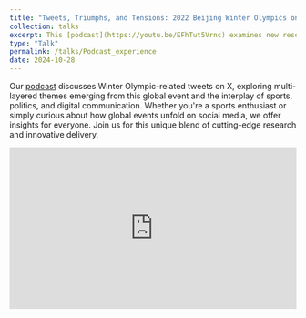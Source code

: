 ```yaml
---
title: "Tweets, Triumphs, and Tensions: 2022 Beijing Winter Olympics on X"
collection: talks
excerpt: This [podcast](https://youtu.be/EFhTut5Vrnc) examines new research published in _Communication & Sport_ that uses an NLP technique (LDA topic modeling) to unpack the social media buzz around the 2022 Beijing Winter Olympics.
type: "Talk"
permalink: /talks/Podcast_experience
date: 2024-10-28
---
```


Our [podcast](https://youtu.be/EFhTut5Vrnc) discusses Winter Olympic-related tweets on X, exploring multi-layered themes emerging from this global event and the interplay of sports, politics, and digital communication. Whether you're a sports enthusiast or simply curious about how global events unfold on social media, we offer insights for everyone. Join us for this unique blend of cutting-edge research and innovative delivery.

<iframe src="https://www.youtube.com/embed/EFhTut5Vrnc" 
    style="display: block; width: 100%; aspect-ratio: 16/9; margin-bottom: 1em;"
    frameborder="0" 
    allow="accelerometer; autoplay; clipboard-write; encrypted-media; gyroscope; picture-in-picture" 
    allowfullscreen>
</iframe>
